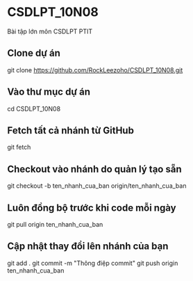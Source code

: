 # CSDLPT_10N08
Bài tập lớn môn CSDLPT PTIT

## Clone dự án
git clone https://github.com/RockLeezoho/CSDLPT_10N08.git

## Vào thư mục dự án
cd CSDLPT_10N08

## Fetch tất cả nhánh từ GitHub
git fetch

## Checkout vào nhánh do quản lý tạo sẵn
git checkout -b ten_nhanh_cua_ban origin/ten_nhanh_cua_ban

## Luôn đồng bộ trước khi code mỗi ngày
git pull origin ten_nhanh_cua_ban

## Cập nhật thay đổi lên nhánh của bạn
git add .
git commit -m "Thông điệp commit"
git push origin ten_nhanh_cua_ban
